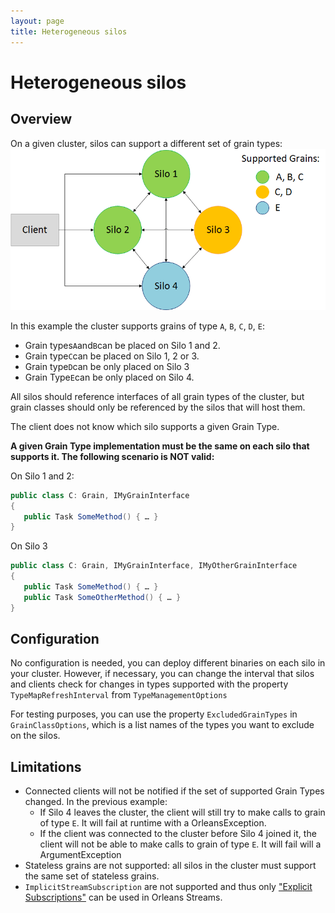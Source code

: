 ```yaml
---
layout: page
title: Heterogeneous silos
---
```


# Heterogeneous silos

## Overview

On a given cluster, silos can support a different set of grain types:
![](heterogeneous.png)
 
In this example the cluster supports grains of type `A`, `B`, `C`, `D`, `E`:
* Grain types`A`and`B`can be placed on Silo 1 and 2. 
* Grain type`C`can be placed on Silo 1, 2 or 3. 
* Grain type`D`can be only placed on Silo 3
* Grain Type`E`can be only placed on Silo 4.

All silos should reference interfaces of all grain types of the cluster, but grain classes should only be referenced by the silos that will host them.

The client does not know which silo supports a given Grain Type.

**A given Grain Type implementation must be the same on each silo that supports it. The following scenario is NOT valid:**

On Silo 1 and 2:
``` csharp
public class C: Grain, IMyGrainInterface
{
   public Task SomeMethod() { … }
}
```
On Silo 3
``` csharp
public class C: Grain, IMyGrainInterface, IMyOtherGrainInterface
{
   public Task SomeMethod() { … }
   public Task SomeOtherMethod() { … }
}
```

## Configuration

No configuration is needed, you can deploy different binaries on each silo in your cluster.
However, if necessary, you can change the interval that silos and clients check for changes in types supported with the property `TypeMapRefreshInterval` from `TypeManagementOptions`

For testing purposes, you can use the property `ExcludedGrainTypes` in `GrainClassOptions`, which is a list names of the types you want to exclude on the silos.

## Limitations

* Connected clients will not be notified if the set of supported Grain Types changed. In the previous example:
	* If Silo 4 leaves the cluster, the client will still try to make calls to grain of type `E`. It will fail at runtime with a OrleansException.
	* If the client was connected to the cluster before Silo 4 joined it, the client will not be able to make calls to grain of type `E`. It will fail will a ArgumentException
* Stateless grains are not supported: all silos in the cluster must support the same set of stateless grains.
* `ImplicitStreamSubscription` are not supported and thus only ["Explicit Subscriptions"](../streaming/streams_programming_APIs.md) can be used in Orleans Streams.